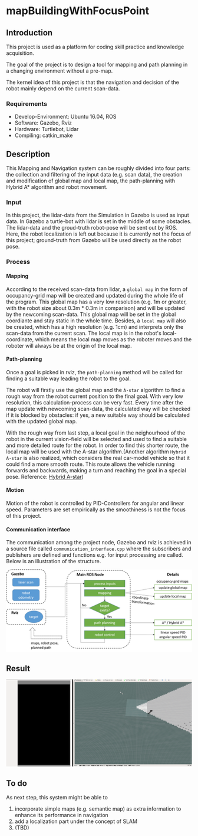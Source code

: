 # mapBuildingWithFocusPoint


## Introduction

This project is used as a platform for coding skill practice and knowledge acquisition.

The goal of the project is to design a tool for mapping and path planning in a changing environment without a pre-map. 

The kernel idea of this project is that the navigation and decision of the robot mainly depend on the current scan-data.


### Requirements
- Develop-Environment: Ubuntu 16.04, ROS
- Software: Gazebo, Rviz
- Hardware: Turtlebot, Lidar
- Compiling: catkin_make

## Description
This Mapping and Navigation system can be roughly divided into four parts: the collection and filtering of the input data (e.g. scan data), the creation and modification of global map and local map, the path-planning with Hybrid A* algorithm and robot movement.

### Input
In this project, the lidar-data from the Simulation in Gazebo is used as input data. In Gazebo a turtle-bot with lidar is set in the middle of some obstacles. The lidar-data and the groud-truth robot-pose will be sent out by ROS. Here, the robot localization is left out because it is currently not the focus of this project; ground-truth from Gazebo will be used directly as the robot pose. 

### Process
#### Mapping
According to the received scan-data from lidar, a `global map` in the form of occupancy-grid map will be created and updated during the whole life of the program. This global map has a very low resolution (e.g. 1m or greater, with the robot size about 0.3m * 0.3m in comparison) and will be updated by the newcoming scan-data. This global map will be set in the global coordiante and stay static in the whole time. Besides, a `local map` will also be created, which has a high resolution (e.g. 1cm) and interprets only the scan-data from the current scan. The local map is in the robot's local-coordinate, which means the local map moves as the roboter moves and the roboter will always be at the origin of the local map.

#### Path-planning
Once a goal is picked in rviz, the `path-planning` method will be called for finding a suitable way leading the robot to the goal. 

The robot will firstly use the global map and the `A-star` algorithm to find a rough way from the robot current position to the final goal. With very low resolution, this calculation-process can be very fast. Every time after the map update with newcoming scan-data, the calculated way will be checked if it is blocked by obstacles: if yes, a new suitable way should be calculated with the updated global map.

With the rough way from last step, a local goal in the neighourhood of the robot in the current vision-field will be selected and used to find a suitable and more detailed route for the robot. In order to find this shorter route, the local map will be used with the A-star algorithm.(Another algorithm `Hybrid A-star` is also realized, which considers the real car-model vehicle so that it could find a more smooth route. This route allows the vehicle running forwards and backwards, making a turn and reaching the goal in a special pose. Reference: [Hybrid A-star](https://github.com/wanghuohuo0716/hybrid_A_star))

#### Motion
Motion of the robot is controlled by PID-Controllers for angular and linear speed. Parameters are set empirically as the smoothiness is not the focus of this project.

#### Communication interface
The communication among the project node, Gazebo and rviz is achieved in a source file called `communication_interface.cpp` where the subscribers and publishers are defined and functions e.g. for input processing are called. Below is an illustration of the structure. 

![chart](chart.png)


## Result

![result](result-show-02.gif)


## To do
As next step, this system might be able to
1. incorporate simple maps (e.g. semantic map) as extra information to enhance its performance in navigation
2. add a localization part under the concept of SLAM
3. (TBD)
